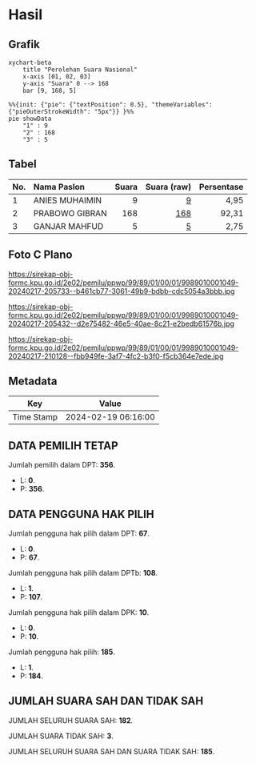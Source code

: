 # Hasil

## Grafik

```mermaid
xychart-beta
    title "Perolehan Suara Nasional"
    x-axis [01, 02, 03]
    y-axis "Suara" 0 --> 168
    bar [9, 168, 5]
```

```mermaid
%%{init: {"pie": {"textPosition": 0.5}, "themeVariables": {"pieOuterStrokeWidth": "5px"}} }%%
pie showData
    "1" : 9
    "2" : 168
    "3" : 5
```

## Tabel

| No. | Nama Paslon    | Suara | Suara (raw) | Persentase |
|:--- |:-------------- | -----:| -----------:| ----------:|
| 1   | ANIES MUHAIMIN | 9     | [9][p-1]    | 4,95       |
| 2   | PRABOWO GIBRAN | 168   | [168][p-2]  | 92,31      |
| 3   | GANJAR MAHFUD  | 5     | [5][p-3]    | 2,75       |


[p-1]: https://github.com/gigit-pemilu/pemilu-2024/blob/main/pilpres/hitung-suara/sub/99-luar-negeri/sub/89-penang-malaysia/sub/01-penang-malaysia/sub/0001-penang-malaysia/sub/049-ksk-034/sub/paslon-1.txt
[p-2]: https://github.com/gigit-pemilu/pemilu-2024/blob/main/pilpres/hitung-suara/sub/99-luar-negeri/sub/89-penang-malaysia/sub/01-penang-malaysia/sub/0001-penang-malaysia/sub/049-ksk-034/sub/paslon-2.txt
[p-3]: https://github.com/gigit-pemilu/pemilu-2024/blob/main/pilpres/hitung-suara/sub/99-luar-negeri/sub/89-penang-malaysia/sub/01-penang-malaysia/sub/0001-penang-malaysia/sub/049-ksk-034/sub/paslon-3.txt

## Foto C Plano

https://sirekap-obj-formc.kpu.go.id/2e02/pemilu/ppwp/99/89/01/00/01/9989010001049-20240217-205733--b461cb77-3061-49b9-bdbb-cdc5054a3bbb.jpg

https://sirekap-obj-formc.kpu.go.id/2e02/pemilu/ppwp/99/89/01/00/01/9989010001049-20240217-205432--d2e75482-46e5-40ae-8c21-e2bedb61576b.jpg

https://sirekap-obj-formc.kpu.go.id/2e02/pemilu/ppwp/99/89/01/00/01/9989010001049-20240217-210128--fbb949fe-3af7-4fc2-b3f0-f5cb364e7ede.jpg


## Metadata

| Key        | Value               |
| ---------- | ------------------- |
| Time Stamp | 2024-02-19 06:16:00 |


## DATA PEMILIH TETAP

Jumlah pemilih dalam DPT: **356**.
 * L: **0**.
 * P: **356**.

## DATA PENGGUNA HAK PILIH

Jumlah pengguna hak pilih dalam DPT: **67**.
 * L: **0**.
 * P: **67**.

Jumlah pengguna hak pilih dalam DPTb: **108**.
 * L: **1**.
 * P: **107**.

Jumlah pengguna hak pilih dalam DPK: **10**.
 * L: **0**.
 * P: **10**.

Jumlah pengguna hak pilih: **185**.
 * L: **1**.
 * P: **184**.

## JUMLAH SUARA SAH DAN TIDAK SAH

JUMLAH SELURUH SUARA SAH: **182**.

JUMLAH SUARA TIDAK SAH: **3**.

JUMLAH SELURUH SUARA SAH DAN SUARA TIDAK SAH: **185**.


